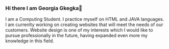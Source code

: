 ### Hi there I am Georgia Gkegka👋
I am a Computing Student. I practice myself on HTML and JAVA languages. I am currenlty working on creating websites that will meet the needs of our customers. Website design is one of my interests which I would like to pursue professionally in the future, having expanded even more my knowledge in this field.



